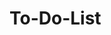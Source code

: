 # To-Do-List

<!-- Have a daily to-do-list for myself -->
<!-- When you complete a task, all you need to do is double click the item and is will line through as completed->
<!-- Created a form at the bottom of the page to add last minute task items and appended below the form box. Attempted to have it append above the h2 header, but was unsuccessful.-->
